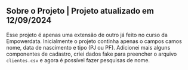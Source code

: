 ## Sobre o Projeto | Projeto atualizado em **12/09/2024**

Esse projeto é apenas uma extensão de outro já feito no curso da Empowerdata.
Inicialmente o projeto continha apenas o campos camos nome, data de nascimento e tipo (PJ ou PF).
Adicionei mais alguns componentes de cadastro, criei dados fake para preencher o arquivo `clientes.csv` e agora é possível fazer pesquisas de nome.
